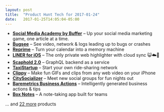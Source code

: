 ```yaml
---
layout: post
title:  "Product Hunt Tech for 2017-01-24"
date:   2017-01-25T14:05:04-05:00
---
```


* **[Social Media Academy by Buffer](https://www.producthunt.com/posts/social-media-academy-by-buffer?utm_campaign=producthunt-api&utm_medium=api&utm_source=Application%3A+Daily+Digest+RSS+%28ID%3A+3202%29)** – Up your social media marketing game, one article at a time.
* **[Bugsee](https://www.producthunt.com/posts/bugsee-2?utm_campaign=producthunt-api&utm_medium=api&utm_source=Application%3A+Daily+Digest+RSS+%28ID%3A+3202%29)** – See video, network & logs leading up to bugs or crashes
* **[Reprime](https://www.producthunt.com/posts/reprime?utm_campaign=producthunt-api&utm_medium=api&utm_source=Application%3A+Daily+Digest+RSS+%28ID%3A+3202%29)** – Turn your calendar into a memory machine
* **[LINER for iOS](https://www.producthunt.com/posts/liner-for-ios?utm_campaign=producthunt-api&utm_medium=api&utm_source=Application%3A+Daily+Digest+RSS+%28ID%3A+3202%29)** – The only private web highlighter with cloud sync 😺☁️️💾
* **[Scaphold 2.0](https://www.producthunt.com/posts/scaphold-2-0?utm_campaign=producthunt-api&utm_medium=api&utm_source=Application%3A+Daily+Digest+RSS+%28ID%3A+3202%29)** – GraphQL backend as a service
* **[TaxiStartup](https://www.producthunt.com/posts/taxistartup?utm_campaign=producthunt-api&utm_medium=api&utm_source=Application%3A+Daily+Digest+RSS+%28ID%3A+3202%29)** – Start your own ride-sharing network
* **[Clippy](https://www.producthunt.com/posts/clippy-2?utm_campaign=producthunt-api&utm_medium=api&utm_source=Application%3A+Daily+Digest+RSS+%28ID%3A+3202%29)** – Make fun GIFs and clips from any web video on your iPhone
* **[CitySocializer](https://www.producthunt.com/posts/citysocializer?utm_campaign=producthunt-api&utm_medium=api&utm_source=Application%3A+Daily+Digest+RSS+%28ID%3A+3202%29)** – Meet new social groups for fun nights out
* **[Baremetrics Business Actions](https://www.producthunt.com/posts/baremetrics-business-actions?utm_campaign=producthunt-api&utm_medium=api&utm_source=Application%3A+Daily+Digest+RSS+%28ID%3A+3202%29)** – Intelligently generated business actions & tips
* **[Box Notes](https://www.producthunt.com/posts/box-notes-2?utm_campaign=producthunt-api&utm_medium=api&utm_source=Application%3A+Daily+Digest+RSS+%28ID%3A+3202%29)** – A note-taking app built for teams

… and [22 more](https://www.producthunt.com/tech) products
